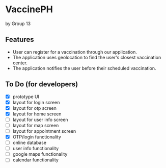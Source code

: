 # VaccinePH
by Group 13

## Features
- User can register for a vaccination through our application.
- The application uses geolocation to find the user's closest vaccination center.
- The application notifies the user before their scheduled vaccination.

## To Do (for developers)
- [x] prototype UI
- [x] layout for login screen
- [x] layout for otp screen
- [x] layout for home screen
- [ ] layout for user info screen
- [ ] layout for map screen
- [ ] layout for appointment screen
- [x] OTP/login functionality
- [ ] online database
- [ ] user info functionality
- [ ] google maps functionality
- [ ] calendar functionality
